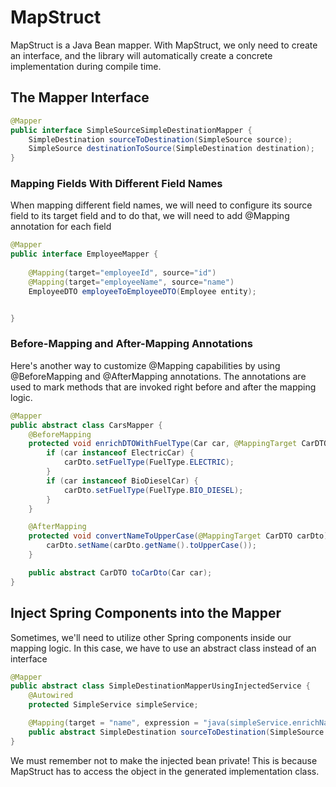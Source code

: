 # MapStruct
MapStruct is a Java Bean mapper. With MapStruct, we only need to create an interface, and the library will automatically create a concrete implementation during compile time.


## The Mapper Interface

```java
@Mapper
public interface SimpleSourceSimpleDestinationMapper {
    SimpleDestination sourceToDestination(SimpleSource source);
    SimpleSource destinationToSource(SimpleDestination destination);
}
```

### Mapping Fields With Different Field Names
When mapping different field names, we will need to configure its source field to its target field and to do that, we will need to add @Mapping annotation for each field

```java
@Mapper
public interface EmployeeMapper {
    
    @Mapping(target="employeeId", source="id")
    @Mapping(target="employeeName", source="name")
    EmployeeDTO employeeToEmployeeDTO(Employee entity);


}
```

### Before-Mapping and After-Mapping Annotations
Here's another way to customize @Mapping capabilities by using @BeforeMapping and @AfterMapping annotations. The annotations are used to mark methods that are invoked right before and after the mapping logic.
```java
@Mapper
public abstract class CarsMapper {
    @BeforeMapping
    protected void enrichDTOWithFuelType(Car car, @MappingTarget CarDTO carDto) {
        if (car instanceof ElectricCar) {
            carDto.setFuelType(FuelType.ELECTRIC);
        }
        if (car instanceof BioDieselCar) { 
            carDto.setFuelType(FuelType.BIO_DIESEL);
        }
    }

    @AfterMapping
    protected void convertNameToUpperCase(@MappingTarget CarDTO carDto) {
        carDto.setName(carDto.getName().toUpperCase());
    }

    public abstract CarDTO toCarDto(Car car);
}
```

## Inject Spring Components into the Mapper
Sometimes, we'll need to utilize other Spring components inside our mapping logic. In this case, we have to use an abstract class instead of an interface

```java
@Mapper
public abstract class SimpleDestinationMapperUsingInjectedService {
    @Autowired
    protected SimpleService simpleService;

    @Mapping(target = "name", expression = "java(simpleService.enrichName(source.getName()))")
    public abstract SimpleDestination sourceToDestination(SimpleSource source);
}
```

We must remember not to make the injected bean private! This is because MapStruct has to access the object in the generated implementation class.
